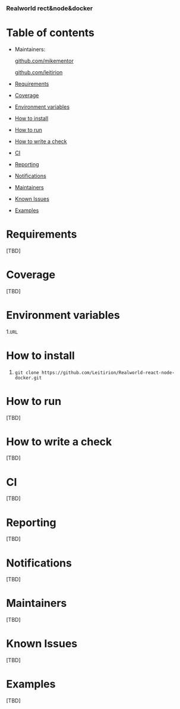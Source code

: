 ### Realworld rect&node&docker

# Table of contents
- Maintainers:

  [github.com/mikementor](https://github.com/mikementor)

  	
		
  [github.com/leitirion](https://github.com/leitirion)
  
- [Requirements](#requirements)
- [Coverage](#coverage)
- [Environment variables](#environment-variables)
- [How to install](#how-to-install)
- [How to run](#how-to-run)
- [How to write a check](#how-to-write-a-check)
- [CI](#ci)
- [Reporting](#reporting)
- [Notifications](#notifications)
- [Maintainers](#maintainers)
- [Known Issues](#known-issues)
- [Examples](#examples)

# Requirements

[TBD]

# Coverage

[TBD]

# Environment variables

1.```URL```

# How to install

1. ```git clone https://github.com/Leitirion/Realworld-react-node-docker.git```

# How to run

[TBD]

# How to write a check

[TBD]

# CI

[TBD]

# Reporting

[TBD]

# Notifications

[TBD]

# Maintainers

[TBD]

# Known Issues

[TBD]

# Examples

[TBD]
